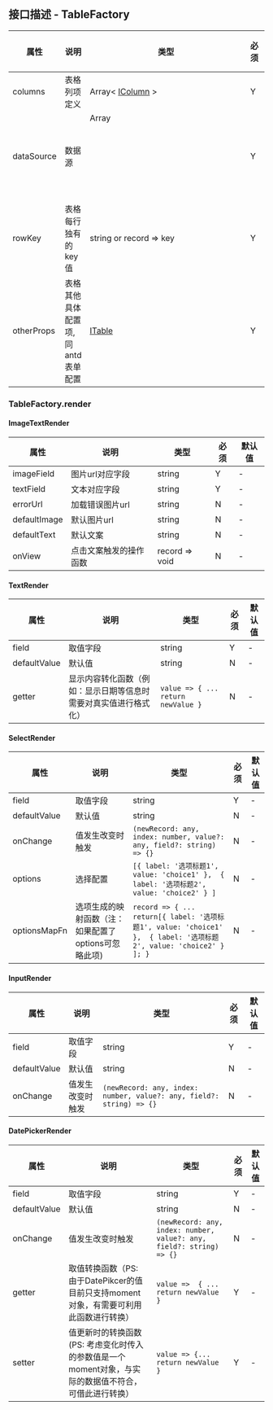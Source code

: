 
## 接口描述 - TableFactory
| 属性         | 说明         | 类型          | 必须 | 默认值 |
| ------------ | ------------ | ------------- | ---- | ------ |
| columns | 表格列项定义 | Array< [IColumn](https://ant.design/components/table-cn/#Column) > | Y    | -      |
| dataSource | 数据源 | Array<object> | Y    | -      |
| rowKey | 表格每行独有的key值 | string or record => key | Y    | -      |
| otherProps | 表格其他具体配置项, 同antd表单配置 | [ITable](https://ant.design/components/table-cn/#Table) | Y    | -      |

### TableFactory.render
#### ImageTextRender
| 属性         | 说明         | 类型          | 必须 | 默认值 |
| ------------ | ------------ | ------------- | ---- | ------ |
| imageField | 图片url对应字段 |  string | Y    | -      |
| textField | 文本对应字段 |  string | Y    | -      |
| errorUrl | 加载错误图片url |  string | N    | -      |
| defaultImage | 默认图片url |  string | N    | -      |
| defaultText | 默认文案 |  string | N    | -      |
| onView | 点击文案触发的操作函数 |  record => void| N    | -      |

#### TextRender
| 属性         | 说明         | 类型          | 必须 | 默认值 |
| ------------ | ------------ | ------------- | ---- | ------ |
| field | 取值字段 |  string | Y    | -      |
| defaultValue | 默认值 |  string | N    | -      |
| getter | 显示内容转化函数（例如：显示日期等信息时需要对真实值进行格式化） |  `value => { ... return newValue }` | N    | -      |

#### SelectRender 
| 属性         | 说明         | 类型          | 必须 | 默认值 |
| ------------ | ------------ | ------------- | ---- | ------ |
| field | 取值字段 |  string | Y    | -      |
| defaultValue | 默认值 |  string | N    | -      |
| onChange | 值发生改变时触发 | `(newRecord: any, index: number, value?: any, field?: string) => {}`  | N    | -      |
| options | 选择配置| `[{ label: '选项标题1', value: 'choice1' },  { label: '选项标题2', value: 'choice2' } ]` | N    | -      |
| optionsMapFn | 选项生成的映射函数（注：如果配置了options可忽略此项) | `record => { ... return[{ label: '选项标题1', value: 'choice1' },  { label: '选项标题2', value: 'choice2' } ]; }` | N    | -      |

#### InputRender
| 属性         | 说明         | 类型          | 必须 | 默认值 |
| ------------ | ------------ | ------------- | ---- | ------ |
| field | 取值字段 |  string | Y    | -      |
| defaultValue | 默认值 |  string | N    | -      |
| onChange | 值发生改变时触发 | `(newRecord: any, index: number, value?: any, field?: string) => {}`  | N    | -      |

#### DatePickerRender
| 属性         | 说明         | 类型          | 必须 | 默认值 |
| ------------ | ------------ | ------------- | ---- | ------ |
| field | 取值字段 |  string | Y    | -      |
| defaultValue | 默认值 |  string | N    | -      |
| onChange | 值发生改变时触发 | `(newRecord: any, index: number, value?: any, field?: string) => {}`  | N    | -      |
| getter | 取值转换函数（PS: 由于DatePikcer的值目前只支持moment对象，有需要可利用此函数进行转换） |  `value =>  { ... return newValue }`| Y    | -      |
| setter | 值更新时的转换函数 (PS: 考虑变化时传入的参数值是一个moment对象，与实际的数据值不符合，可借此进行转换）|  `value => {... return newValue }`| Y    | -      |